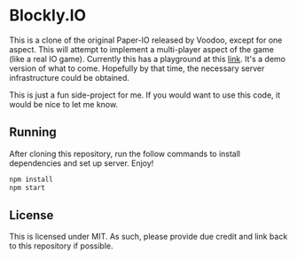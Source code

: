 # Blockly.IO

This is a clone of the original Paper-IO released by Voodoo, except for one aspect. This will attempt to implement a multi-player aspect of the game (like a real IO game). Currently this has a playground at this [link](https://thekidofarcrania.github.io/BlocklyIO). It's a demo version of what to come. Hopefully by that time, the necessary server infrastructure could be obtained.

This is just a fun side-project for me. If you would want to use this code, it would be nice to let me know.

## Running

After cloning this repository, run the follow commands to install dependencies and set up server. Enjoy!

```bash
npm install
npm start
```
## License

This is licensed under MIT. As such, please provide due credit and link back to this repository if possible.
